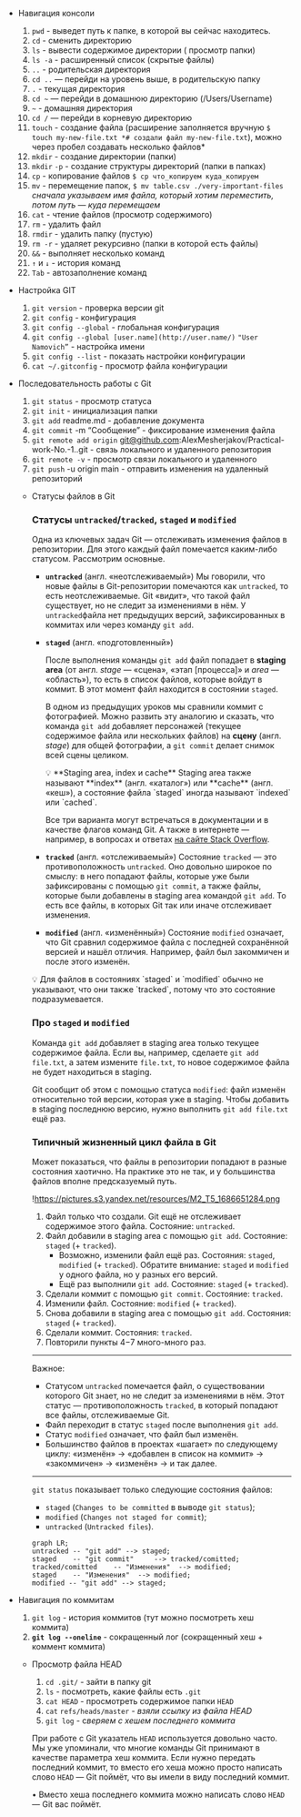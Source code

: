 - Навигация консоли
    1. `pwd` - выведет путь к папке, в которой вы сейчас находитесь.
    2. `cd` - сменить директорию
    3. `ls` - вывести содержимое директории ( просмотр папки)
    4. `ls -a` - расширенный список (скрытые файлы)
    5. `..` - родительская директория
    6. `cd ..` — перейди на уровень выше, в родительскую папку
    7. `.` - текущая директория
    8. `cd ~` — перейди в домашнюю директорию (/Users/Username)
    9. `~` -  домашняя директория
    10. `cd /` — перейди в корневую директорию
    11. `touch` - создание файла (расширение заполняется вручную `$ touch my-new-file.txt *# создали файл my-new-file.txt`), можно через пробел создавать несколько файлов*
    12. `mkdir` - создание директории (папки)
    13. `mkdir` `-p` - создание структуры директорий (папки в папках)
    14. `cp` - копирование файлов `$ cp что_копируем куда_копируем`
    15. `mv` - перемещение папок,  `$ mv table.csv ./very-important-files` *сначала указываем имя файла, который хотим переместить, потом путь — куда перемещаем*
    16. `cat` - чтение файлов (просмотр содержимого)
    17. `rm` - удалить файл
    18. `rmdir` - удалить папку (пустую)
    19. `rm -r` - удаляет рекурсивно (папки в которой есть файлы)
    20. `&&` - выполняет несколько команд
    21. `↑` и `↓` - история команд
    22. `Tab` - автозаполнение команд
- Настройка GIT
    1. `git version` - проверка версии git
    2. `git config` - конфигурация
    3. `git config --global` - глобальная конфигурация
    4. `git config --global [user.name](http://user.name/)` `"User Namovich”` - настройка имени
    5. `git config --list` - показать настройки конфигурации
    6. `cat ~/.gitconfig` - просмотр файла конфигурации
- Последовательность работы с Git
    1. `git status` - просмотр статуса
    2. `git init` - инициализация папки
    3. `git add`  readme.md - добавление документа
    4. `git commit` -m “Сообщение” - фиксирование изменения файла
    5. `git remote add origin` [git@github.com](mailto:git@github.com):AlexMesherjakov/Practical-work-No.-1..git - связь локального и удаленного репозитория
    6. `git remote -v` - просмотр связи локального и удаленного
    7. `git push` -u origin main - отправить изменения на удаленный репозиторий
    - Статусы файлов в Git
        
        ### Статусы `untracked`/`tracked`, `staged` и `modified`
        
        Одна из ключевых задач Git — отслеживать изменения файлов в репозитории. Для этого каждый файл помечается каким-либо статусом. Рассмотрим основные.
        
        - **`untracked`** (англ. «неотслеживаемый»)
        Мы говорили, что новые файлы в Git-репозитории помечаются как `untracked`, то есть неотслеживаемые. Git «видит», что такой файл существует, но не следит за изменениями в нём. У `untracked`файла нет предыдущих версий, зафиксированных в коммитах или через команду `git add`.
        - **`staged`** (англ. «подготовленный»)
            
            После выполнения команды `git add` файл попадает в **staging area** (от англ. *stage* — «сцена», «этап [процесса]» и *area* — «область»), то есть в список файлов, которые войдут в коммит. В этот момент файл находится в состоянии `staged`.
            
            В одном из предыдущих уроков мы сравнили коммит с фотографией. Можно развить эту аналогию и сказать, что команда `git add` добавляет персонажей (текущее содержимое файла или нескольких файлов) на **сцену** (англ. *stage*) для общей фотографии, а `git commit` делает снимок всей сцены целиком.
            
            <aside>
            💡  **Staging area, index и cache**
            Staging area также называют **index** (англ. «каталог») или **cache** (англ. «кеш»), а состояние файла `staged` иногда называют `indexed` или `cached`.
            
            Все три варианта могут встречаться в документации и в качестве флагов команд Git. А также в интернете — например, в вопросах и ответах [на сайте Stack Overflow](https://stackoverflow.com/).
            
            </aside>
            
        - **`tracked`** (англ. «отслеживаемый»)
        Состояние `tracked` — это противоположность `untracked`. Оно довольно широкое по смыслу: в него попадают файлы, которые уже были зафиксированы с помощью `git commit`, а также файлы, которые были добавлены в staging area командой `git add`. То есть все файлы, в которых Git так или иначе отслеживает изменения.
        - **`modified`** (англ. «изменённый»)
        Состояние `modified` означает, что Git сравнил содержимое файла с последней сохранённой версией и нашёл отличия. Например, файл был закоммичен и после этого изменён.
        
        <aside>
        💡 Для файлов в состояниях `staged` и `modified` обычно не указывают, что они также `tracked`, потому что это состояние подразумевается.
        
        </aside>
        
        ### Про `staged` и `modified`
        
        Команда `git add` добавляет в staging area только текущее содержимое файла. Если вы, например, сделаете `git add file.txt`, а затем измените `file.txt`, то новое содержимое файла не будет находиться в staging.
        
        Git сообщит об этом с помощью статуса `modified`: файл изменён относительно той версии, которая уже в staging. Чтобы добавить в staging последнюю версию, нужно выполнить `git add file.txt` ещё раз.
        
        ### Типичный жизненный цикл файла в Git
        
        Может показаться, что файлы в репозитории попадают в разные состояния хаотично. На практике это не так, и у большинства файлов вполне предсказуемый путь.
        
        !https://pictures.s3.yandex.net/resources/M2_T5_1686651284.png
        
        1. Файл только что создали. Git ещё не отслеживает содержимое этого файла. Состояние: `untracked`.
        2. Файл добавили в staging area с помощью `git add`. Состояние: `staged` (+ `tracked`).
            - Возможно, изменили файл ещё раз. Состояния: `staged`, `modified` (+ `tracked`).
            Обратите внимание: `staged` и `modified` у одного файла, но у разных его версий.
            - Ещё раз выполнили `git add`. Состояние: `staged` (+ `tracked`).
        3. Сделали коммит с помощью `git commit`. Состояние: `tracked`.
        4. Изменили файл. Состояние: `modified` (+ `tracked`).
        5. Снова добавили в staging area с помощью `git add`. Состояния: `staged` (+ `tracked`).
        6. Сделали коммит. Состояния: `tracked`.
        7. Повторили пункты 4−7 много-много раз.
        
        ---
        
        Важное:
        
        - Статусом `untracked` помечается файл, о существовании которого Git знает, но не следит за изменениями в нём. Этот статус — противоположность `tracked`, в который попадают все файлы, отслеживаемые Git.
        - Файл переходит в статус `staged` после выполнения `git add`.
        - Статус `modified` означает, что файл был изменён.
        - Большинство файлов в проектах «шагает» по следующему циклу: «изменён» → «добавлен в список на коммит» → «закоммичен» → «изменён» → и так далее.
        
        ---
        
        `git status` показывает только следующие состояния файлов:
        
        - `staged` (`Changes to be committed` в выводе `git status`);
        - `modified` (`Changes not staged for commit`);
        - `untracked` (`Untracked files`).

        ```mermaid
        graph LR;
        untracked -- "git add" --> staged;
        staged    -- "git commit"     --> tracked/comitted;
        tracked/comitted    -- "Изменения"  --> modified;
        staged    -- "Изменения"  --> modified;
        modified -- "git add" --> staged;
        ```

- Навигация по коммитам
    1. `git log` - история коммитов (тут можно посмотреть хеш коммита)
    2. **`git log --oneline`** - сокращенный лог (сокращенный хеш + коммент коммита)
    - Просмотр файла HEAD
        1. `cd .git/` - зайти в папку git
        2. `ls` - посмотреть, какие файлы есть `.git` 
        3. `cat HEAD` - просмотреть содержимое папки `HEAD`
        4. `cat` `refs/heads/master` - *взяли ссылку из файла HEAD*
        5. `git log` - с*веряем с хешем последнего коммита*
        
        При работе с Git указатель `HEAD` используется довольно часто. Мы уже упоминали, что многие команды Git принимают в качестве параметра хеш коммита. Если нужно передать последний коммит, то вместо его хеша можно просто написать слово `HEAD` — Git поймёт, что вы имели в виду последний коммит.
        
        • Вместо хеша последнего коммита можно написать слово `HEAD` — Git вас поймёт.
